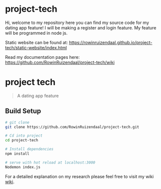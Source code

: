 # project-tech

Hi, welcome to my repository here you can find my source code for my dating app feature! I will be making a register and login feature. My feature will be programmed in node js.

Static website can be found at:
https://rowinruizendaal.github.io/project-tech/static-website/index.html

Read my documentation pages here:
https://github.com/RowinRuizendaal/project-tech/wiki


# project tech

> A dating app feature

## Build Setup

``` bash
# git clone
git clone https://github.com/RowinRuizendaal/project-tech.git

# Cd into project
cd project-tech

# Install dependencies 
npm install

# serve with hot reload at localhost:3000
Nodemon index.js
```

For a detailed explanation on my research please feel free to visit my wiki [wiki](https://github.com/RowinRuizendaal/project-tech/wiki).
